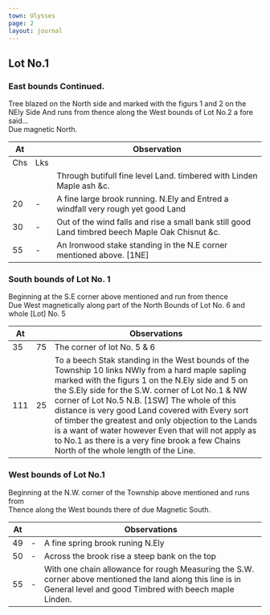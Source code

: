 ```yaml
---
town: Ulysses
page: 2
layout: journal
---
```


## Lot No.1

### East bounds Continued.

Tree blazed on the North side and marked with the figurs 1 and 2 on the NEly Side
And runs from thence along the West bounds of Lot No.2 a fore said... \
Due magnetic North.

| At |    | Observation |
| -- | -- | ------------ |
| Chs | Lks | |
| | | Through butifull fine level Land. timbered with Linden Maple ash &c. |
| 20 | - | A fine large brook running. N.Ely and Entred a windfall very rough yet good Land |
| 30 | - | Out of the wind falls and rise a small bank still good Land timbred beech Maple Oak Chisnut &c. |
| 55 | - | An Ironwood stake standing in the N.E corner mentioned above. [1NE] |

### South bounds of Lot No. 1

Beginning at the S.E corner above mentioned and run from thence \
Due West magnetically along part of the North Bounds of Lot No. 6 and whole [Lot] No. 5

| At |    | Observations |
| -- | -- | ------------ |
| 35 | 75 | The corner of lot No. 5 & 6 |
| 111 | 25 | To a beech Stak standing in the West bounds of the Township 10 links NWly from a hard maple sapling marked with the figurs 1 on the N.Ely side and 5 on the S.Ely side for the S.W. corner of Lot No.1 & NW corner of Lot No.5 N.B. [1SW] The whole of this distance is very good Land covered with Every sort of timber the greatest and only objection to the Lands is a want of water however Even that will not apply as to No.1 as there is a very fine brook a few Chains North of the whole length of the Line. |

### West bounds of Lot No.1

Beginning at the N.W. corner of the Township above mentioned and runs from \
Thence along the West bounds there of due Magnetic South.

| At |    | Observations |
| -- | -- | ------------ |
| 49 | - | A fine spring brook runing N.Ely|
| 50 | - | Across the brook rise a steep bank on the top |of which the Land level & good
| 55 | - | With one chain allowance for rough Measuring the S.W. corner above mentioned the land along this line is in General level and good Timbred with beech maple Linden. |

